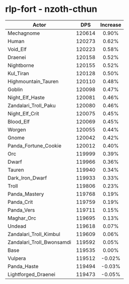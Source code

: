# rlp-fort - nzoth-cthun
| Actor | DPS | Increase |
|---|:---:|:---:|
|Mechagnome|120614|0.90%|
|Human|120273|0.62%|
|Void_Elf|120223|0.58%|
|Draenei|120158|0.52%|
|Nightborne|120155|0.52%|
|Kul_Tiran|120128|0.50%|
|Highmountain_Tauren|120110|0.48%|
|Goblin|120098|0.47%|
|Night_Elf_Haste|120081|0.46%|
|Zandalari_Troll_Paku|120080|0.46%|
|Night_Elf_Crit|120075|0.45%|
|Blood_Elf|120069|0.45%|
|Worgen|120055|0.44%|
|Gnome|120042|0.42%|
|Panda_Fortune_Cookie|120012|0.40%|
|Orc|119999|0.39%|
|Dwarf|119966|0.36%|
|Tauren|119940|0.34%|
|Dark_Iron_Dwarf|119933|0.33%|
|Troll|119806|0.23%|
|Panda_Mastery|119768|0.19%|
|Panda_Crit|119759|0.19%|
|Panda_Vers|119711|0.15%|
|Maghar_Orc|119695|0.13%|
|Undead|119618|0.07%|
|Zandalari_Troll_Kimbul|119609|0.06%|
|Zandalari_Troll_Bwonsamdi|119592|0.05%|
|Base|119535|0.00%|
|Vulpera|119512|-0.02%|
|Panda_Haste|119494|-0.03%|
|Lightforged_Draenei|119473|-0.05%|
